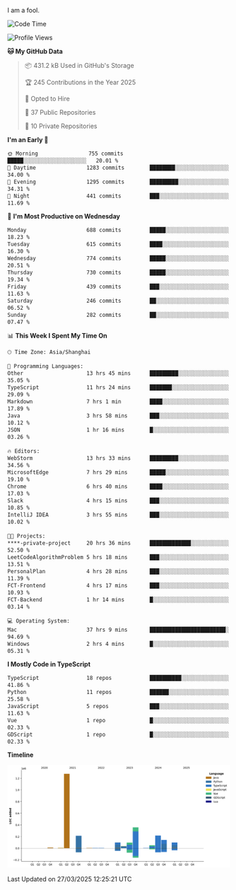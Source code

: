 I am a fool.

<!--START_SECTION:waka-->
![Code Time](http://img.shields.io/badge/Code%20Time-2%2C794%20hrs%2048%20mins-blue)

![Profile Views](http://img.shields.io/badge/Profile%20Views-4-blue)

**🐱 My GitHub Data** 

> 📦 431.2 kB Used in GitHub's Storage 
 > 
> 🏆 245 Contributions in the Year 2025
 > 
> 💼 Opted to Hire
 > 
> 📜 37 Public Repositories 
 > 
> 🔑 10 Private Repositories 
 > 
**I'm an Early 🐤** 

```text
🌞 Morning                755 commits         █████░░░░░░░░░░░░░░░░░░░░   20.01 % 
🌆 Daytime                1283 commits        ████████░░░░░░░░░░░░░░░░░   34.00 % 
🌃 Evening                1295 commits        █████████░░░░░░░░░░░░░░░░   34.31 % 
🌙 Night                  441 commits         ███░░░░░░░░░░░░░░░░░░░░░░   11.69 % 
```
📅 **I'm Most Productive on Wednesday** 

```text
Monday                   688 commits         █████░░░░░░░░░░░░░░░░░░░░   18.23 % 
Tuesday                  615 commits         ████░░░░░░░░░░░░░░░░░░░░░   16.30 % 
Wednesday                774 commits         █████░░░░░░░░░░░░░░░░░░░░   20.51 % 
Thursday                 730 commits         █████░░░░░░░░░░░░░░░░░░░░   19.34 % 
Friday                   439 commits         ███░░░░░░░░░░░░░░░░░░░░░░   11.63 % 
Saturday                 246 commits         ██░░░░░░░░░░░░░░░░░░░░░░░   06.52 % 
Sunday                   282 commits         ██░░░░░░░░░░░░░░░░░░░░░░░   07.47 % 
```


📊 **This Week I Spent My Time On** 

```text
🕑︎ Time Zone: Asia/Shanghai

💬 Programming Languages: 
Other                    13 hrs 45 mins      █████████░░░░░░░░░░░░░░░░   35.05 % 
TypeScript               11 hrs 24 mins      ███████░░░░░░░░░░░░░░░░░░   29.09 % 
Markdown                 7 hrs 1 min         ████░░░░░░░░░░░░░░░░░░░░░   17.89 % 
Java                     3 hrs 58 mins       ███░░░░░░░░░░░░░░░░░░░░░░   10.12 % 
JSON                     1 hr 16 mins        █░░░░░░░░░░░░░░░░░░░░░░░░   03.26 % 

🔥 Editors: 
WebStorm                 13 hrs 33 mins      █████████░░░░░░░░░░░░░░░░   34.56 % 
MicrosoftEdge            7 hrs 29 mins       █████░░░░░░░░░░░░░░░░░░░░   19.10 % 
Chrome                   6 hrs 40 mins       ████░░░░░░░░░░░░░░░░░░░░░   17.03 % 
Slack                    4 hrs 15 mins       ███░░░░░░░░░░░░░░░░░░░░░░   10.85 % 
IntelliJ IDEA            3 hrs 55 mins       ███░░░░░░░░░░░░░░░░░░░░░░   10.02 % 

🐱‍💻 Projects: 
****-private-project     20 hrs 36 mins      █████████████░░░░░░░░░░░░   52.50 % 
LeetCodeAlgorithmProblem 5 hrs 18 mins       ███░░░░░░░░░░░░░░░░░░░░░░   13.51 % 
PersonalPlan             4 hrs 28 mins       ███░░░░░░░░░░░░░░░░░░░░░░   11.39 % 
FCT-Frontend             4 hrs 17 mins       ███░░░░░░░░░░░░░░░░░░░░░░   10.93 % 
FCT-Backend              1 hr 14 mins        █░░░░░░░░░░░░░░░░░░░░░░░░   03.14 % 

💻 Operating System: 
Mac                      37 hrs 9 mins       ████████████████████████░   94.69 % 
Windows                  2 hrs 4 mins        █░░░░░░░░░░░░░░░░░░░░░░░░   05.31 % 
```

**I Mostly Code in TypeScript** 

```text
TypeScript               18 repos            ██████████░░░░░░░░░░░░░░░   41.86 % 
Python                   11 repos            ██████░░░░░░░░░░░░░░░░░░░   25.58 % 
JavaScript               5 repos             ███░░░░░░░░░░░░░░░░░░░░░░   11.63 % 
Vue                      1 repo              █░░░░░░░░░░░░░░░░░░░░░░░░   02.33 % 
GDScript                 1 repo              █░░░░░░░░░░░░░░░░░░░░░░░░   02.33 % 
```



**Timeline**

![Lines of Code chart](https://raw.githubusercontent.com/VeejaLiu/VeejaLiu/master/assets/bar_graph.png)


 Last Updated on 27/03/2025 12:25:21 UTC
<!--END_SECTION:waka-->
